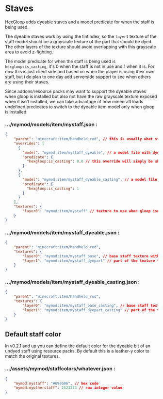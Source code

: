 # Staves

HexGloop adds dyeable staves and a model predicate for when the staff is being used.

The dyeable staves work by using the tintindex, so the `layer1` texture of the staff model should be a grayscale texture of the part that should be dyed. The other layers of the texture should avoid overlapping with this grayscale area to avoid z-fighting.

The model predicate for when the staff is being used is `hexgloop:is_casting`, it's 0 when the staff is not in use and 1 when it is. For now this is just client side and based on when the player is using their own staff, but i do plan to one day add serverside support to see when others are using their staves.

Since addons/resource packs may want to support the dyeable staves when gloop is installed but also not have the raw grayscale texture exposed when it isn't installed, we can take advantage of how minecraft loads undefined predicates to switch to the dyeable item model only when gloop is installed:

### .../mymod/models/item/mystaff.json :
```json
{
    "parent": "minecraft:item/handheld_rod", // this is usually what staves use to be positioned correctly in the player's hand but isn't required
    "overrides": [
      {
        "model": "mymod:item/mystaff_dyeable", // a model file with dyeable texture on layer1
        "predicate": {
          "hexgloop:is_casting": 0.0 // this override will simply be skipped if gloop is not installed. you'll still need this even if you don't plan on adding a separate casting model/texture
        }
      },
      {
        "model": "mymod:item/mystaff_dyeable_casting", // a model file for a dyeable texture when the staff is in use - you don't need this section if you don't have/want a casting model
        "predicate": {
          "hexgloop:is_casting": 1
        }
      }
    ],
    "textures": {
        "layer0": "mymod:item/mystaff" // texture to use when gloop isn't installed
    }
}
```

### .../mymod/models/item/mystaff_dyeable.json :
```json
{
    "parent": "minecraft:item/handheld_rod",
    "textures": {
        "layer0": "mymod:item/mystaff_base", // base staff texture with the dyeable bit cut out
        "layer1": "mymod:item/mystaff_dyepart" // part of the texture to be dyed
    }
}
```

### .../mymod/models/item/mystaff_dyeable_casting.json :
```json
{
    "parent": "minecraft:item/handheld_rod",
    "textures": {
        "layer0": "mymod:item/mystaff_base_casting", // base staff texture with the dyeable bit cut out
        "layer1": "mymod:item/mystaff_dyepart_casting" // part of the texture to be dyed
    }
}
```

## Default staff color

In v0.2.1 and up you can define the default color for the dyeable bit of an undyed staff using resource packs. By default this is a leather-y color to match the original textures. 

### .../assets/mymod/staffcolors/whatever.json :

```json
{
    "mymod:mystaff": "#69eb96", // hex code
    "mymod:myotherstaff": 2523373 // raw integer value
}
```